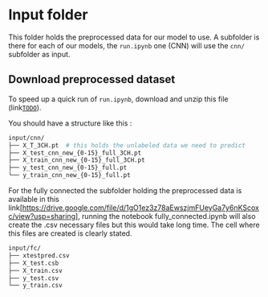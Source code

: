 # Input folder

This folder holds the preprocessed data for our model to use. A subfolder is there for each of our models, the `run.ipynb` one (CNN) will use the `cnn/` subfolder as input.

## Download preprocessed dataset

To speed up a quick run of `run.ipynb`, download and unzip this file (link[`TODO`]()).

You should have a structure like this :
```bash
input/cnn/
├── X_T_3CH.pt  # this holds the unlabeled data we need to predict
├── X_test_cnn_new_{0-15}_full_3CH.pt
├── X_train_cnn_new_{0-15}_full_3CH.pt
├── y_test_cnn_new_{0-15}_full.pt
└── y_train_cnn_new_{0-15}_full.pt
```
For the fully connected the subfolder holding the preprocessed data is available in this link[https://drive.google.com/file/d/1gO1ez3z78aEwszjmFUeyGa7y6nKScoxc/view?usp=sharing], running the notebook fully_connected.ipynb will also create the .csv necessary files but this would take long time. The cell where this files are created is clearly stated.
```bash
input/fc/
├── xtestpred.csv   
├── X_test.csb
├── X_train.csv
├── y_test.csv
└── y_train.csv